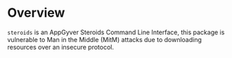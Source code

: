 # Overview

`steroids` is an AppGyver Steroids Command Line Interface, this package is vulnerable to Man in the Middle (MitM) attacks due to downloading resources over an insecure protocol.
